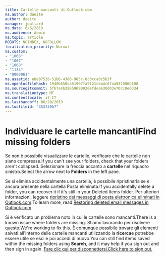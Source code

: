 ```yaml
---
title: Cartelle mancanti di Outlook.com
ms.author: daeite
author: daeite
manager: joallard
ms.date: 6/6/2019
ms.audience: Admin
ms.topic: article
ROBOTS: NOINDEX, NOFOLLOW
localization_priority: Normal
ms.custom:
- "1066"
- "1067"
- "1068"
- "1134"
- "8000061"
ms.assetid: e8e87530-51b6-4386-983c-8c8cca0c5b3f
ms.openlocfilehash: 1940b650ca61907fa9121cba4c67aa932086b108
ms.sourcegitcommit: 5fb7a4b28859690020efdea630d03e70cc0e6334
ms.translationtype: MT
ms.contentlocale: it-IT
ms.lasthandoff: 06/28/2019
ms.locfileid: "35373957"
---
```

# <a name="find-missing-folders"></a><span data-ttu-id="260af-102">Individuare le cartelle mancanti</span><span class="sxs-lookup"><span data-stu-id="260af-102">Find missing folders</span></span>

<span data-ttu-id="260af-103">Se non è possibile visualizzare le cartelle, verificare che le cartelle non siano compresse.</span><span class="sxs-lookup"><span data-stu-id="260af-103">If you can't see your folders, check that your folders aren't collapsed.</span></span> <span data-ttu-id="260af-104">Selezionare la freccia accanto a **cartelle** nel riquadro sinistro.</span><span class="sxs-lookup"><span data-stu-id="260af-104">Select the arrow next to **Folders** in the left pane.</span></span>
  
<span data-ttu-id="260af-105">Se si elimina accidentalmente una cartella, è possibile ripristinarla se è ancora presente nella cartella Posta eliminata.</span><span class="sxs-lookup"><span data-stu-id="260af-105">If you accidentally delete a folder, you can recover it if it's still in your Deleted Items folder.</span></span> <span data-ttu-id="260af-106">Per ulteriori informazioni, leggere [ripristino dei messaggi di posta elettronica eliminati in Outlook.com](https://support.office.com/article/cf06ab1b-ae0b-418c-a4d9-4e895f83ed50).</span><span class="sxs-lookup"><span data-stu-id="260af-106">To learn more, read [Restoring deleted email messages in Outlook.com](https://support.office.com/article/cf06ab1b-ae0b-418c-a4d9-4e895f83ed50).</span></span>
  
<span data-ttu-id="260af-107">Si è verificato un problema noto in cui le cartelle sono mancanti.</span><span class="sxs-lookup"><span data-stu-id="260af-107">There is a known issue where folders are missing.</span></span> <span data-ttu-id="260af-108">Stiamo lavorando per risolvere questo.</span><span class="sxs-lookup"><span data-stu-id="260af-108">We're working to fix this.</span></span> <span data-ttu-id="260af-109">È comunque possibile trovare gli elementi salvati all'interno delle cartelle mancanti utilizzando la **ricerca**e potrebbe essere utile se esci e poi accedi di nuovo.</span><span class="sxs-lookup"><span data-stu-id="260af-109">You can still find items saved within the missing folders using **Search**, and it may help if you sign out and then sign in again.</span></span> [<span data-ttu-id="260af-110">Fare clic qui per disconnettersi.</span><span class="sxs-lookup"><span data-stu-id="260af-110">Click here to sign out.</span></span>](https://login.live.com/logout.srf)
